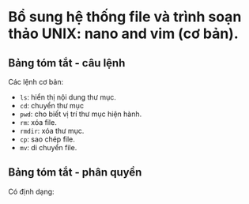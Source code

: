 # Bổ sung hệ thống file và trình soạn thảo UNIX: nano and vim (cơ bản).

## Bảng tóm tắt - câu lệnh
Các lệnh cơ bản:
- `ls`: hiển thị nội dung thư mục.
- `cd`: chuyển thư mục
- `pwd`: cho biết vị trí thư mục hiện hành.
- `rm`: xóa file.
- `rmdir`: xóa thư mục.
- `cp`: sao chép file.
- `mv`: di chuyển file.


## Bảng tóm tắt - phân quyền
Có định dạng: 

